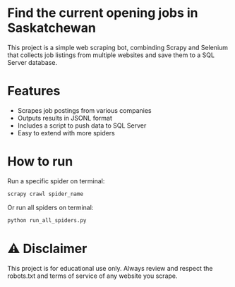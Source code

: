 # Find the current opening jobs in Saskatchewan

This project is a simple web scraping bot, combinding Scrapy and Selenium that collects job listings from multiple websites and save them to a SQL Server database.

# Features
- Scrapes job postings from various companies
- Outputs results in JSONL format
- Includes a script to push data to SQL Server
- Easy to extend with more spiders

# How to run
Run a specific spider on terminal:
```bash
scrapy crawl spider_name
```
Or run all spiders on terminal:
```bash
python run_all_spiders.py
```
# ⚠️ Disclaimer
This project is for educational use only. 
Always review and respect the robots.txt and terms of service of any website you scrape.


